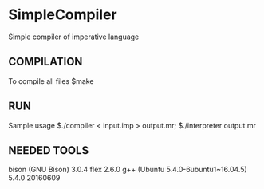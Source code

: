 # SimpleCompiler
Simple compiler of imperative language

## COMPILATION
To compile all files
$make

## RUN
Sample usage
$./compiler < input.imp > output.mr;
$./interpreter output.mr

## NEEDED TOOLS
bison (GNU Bison) 3.0.4
flex 2.6.0
g++ (Ubuntu 5.4.0-6ubuntu1~16.04.5) 5.4.0 20160609
